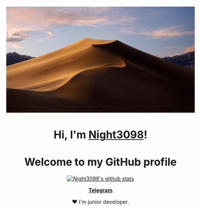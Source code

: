 <p align="center">
  <a href="https://t.me/coding_and_it"><img src="banner.jpeg" alt="Night3098 banner"></a>
</p>

<h1 align="center">Hi, I'm <a href="https://t.me/coding_and_it">Night3098</a>!</h1>
<h1 align="center">Welcome to my GitHub profile</h1>

<p align="center">
  <a href="https://github.com/Night3098"><img src="https://github-readme-stats.vercel.app/api?username=Night3098&hide_border=true&show_icons=true" alt="Night3098's github stats"></a>
</p>

<p align="center">
  <strong><a href="https://t.me/coding_and_it">Telegram</a></strong>
</p>

<p align="center">❤ I'm junior developer.</p>
